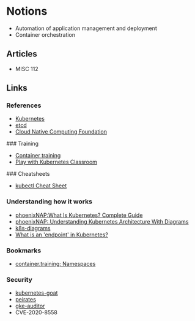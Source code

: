 # Notions

- Automation of application management and deployment
- Container orchestration

## Articles

- MISC 112

## Links

### References

- [Kubernetes](https://kubernetes.io/)
- [etcd](https://etcd.io/)
- [Cloud Native Computing Foundation](https://www.cncf.io/)

### Training

- [Container training](https://container.training/)
- [Play with Kubernetes Classroom](https://training.play-with-kubernetes.com/)

### Cheatsheets

- [kubectl Cheat Sheet](https://phoenixnap.com/kb/kubectl-commands-cheat-sheet)

### Understanding how it works

- [phoenixNAP:What Is Kubernetes? Complete Guide](https://phoenixnap.com/kb/what-is-kubernetes)
- [phoenixNAP: Understanding Kubernetes Architecture With Diagrams](https://phoenixnap.com/kb/understanding-kubernetes-architecture-diagrams)
- [k8s-diagrams](https://github.com/cloudogu/k8s-diagrams)
- [What is an 'endpoint' in Kubernetes?](https://stackoverflow.com/questions/52857825/what-is-an-endpoint-in-kubernetes)

### Bookmarks

- [container.training: Namespaces](https://container.training/kube-selfpaced.yml.html#119)

### Security

- [kubernetes-goat](https://github.com/madhuakula/kubernetes-goat)
- [peirates](https://github.com/inguardians/peirates)
- [gke-auditor](https://github.com/google/gke-auditor)
- CVE-2020-8558
